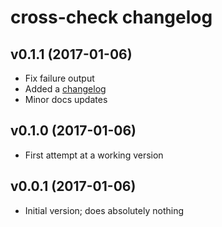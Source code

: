 # cross-check changelog

## v0.1.1 (2017-01-06)

 * Fix failure output
 * Added a [changelog](http://keepachangelog.com/)
 * Minor docs updates

## v0.1.0 (2017-01-06) 

 * First attempt at a working version

## v0.0.1 (2017-01-06) 

 * Initial version; does absolutely nothing
